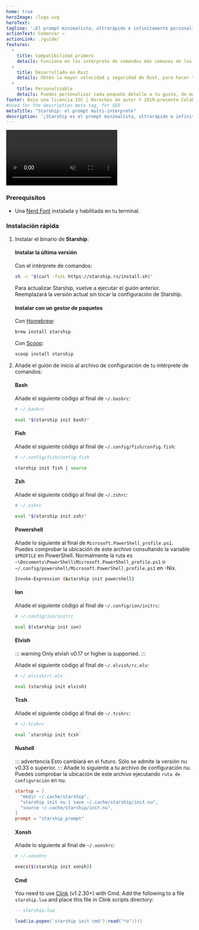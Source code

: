 ```yaml
---
home: true
heroImage: /logo.svg
heroText:
tagline: '¡El prompt minimalista, ultrarápido e infinitamente personalizable para cualquier intérprete de comandos!'
actionText: Comenzar →
actionLink: ./guide/
features:
  - 
    title: Compatibilidad primero
    details: Funciona en los intérprete de comandos más comunes de los sistemas operativos más comunes. ¡Úsalo en todas partes!
  - 
    title: Desarrollado en Rust
    details: Obtén la mayor velocidad y seguridad de Rust, para hacer tu prompt lo más rápida y segura posible.
  - 
    title: Personalizable
    details: Puedes personalizar cada pequeño detalle a tu gusto, de manera que puedes tener un prompt minimalista o rico en funcionalidades.
footer: Bajo una licencia ISC | Derechos de autor © 2019-presente Colaboradores de Starship
#Used for the description meta tag, for SEO
metaTitle: "Starship: el prompt multi-intérprete"
description: '¡Starship es el prompt minimalista, ultrarápido e infinitamente personalizable para cualquier intérprete de comandos! Muestra la información que necesitas, a la par que es elegante y minimalista. Quick installation available for Bash, Fish, ZSH, Ion, Tcsh, Elvish, Nu, Xonsh, Cmd, and PowerShell.'
---
```


<div class="center">
  <video class="demo-video" muted autoplay loop playsinline>
    <source src="/demo.webm" type="video/webm">
    <source src="/demo.mp4" type="video/mp4">
  </video>
</div>

### Prerequisitos

- Una [Nerd Font](https://www.nerdfonts.com/) instalada y habilitada en tu terminal.

### Instalación rápida

1. Instalar el binario de **Starship**:


   #### Instalar la última versión

   Con el intérprete de comandos:

   ```sh
   sh -c "$(curl -fsSL https://starship.rs/install.sh)"
   ```
   Para actualizar Starship, vuelve a ejecutar el guión anterior. Reemplazará la versión actual sin tocar la configuración de Starship.


   #### Instalar con un gestor de paquetes

   Con [Homebrew](https://brew.sh/):

   ```sh
   brew install starship
   ```

   Con [Scoop](https://scoop.sh):

   ```powershell
   scoop install starship
   ```

1. Añade el guión de inicio al archivo de configuración de tu intérprete de comandos:


   #### Bash

   Añade el siguiente código al final de `~/.bashrc`:

   ```sh
   # ~/.bashrc

   eval "$(starship init bash)"
   ```


   #### Fish

   Añade el siguiente código al final de `~/.config/fish/config.fish`:

   ```sh
   # ~/.config/fish/config.fish

   starship init fish | source
   ```


   #### Zsh

   Añade el siguiente código al final de `~/.zshrc`:

   ```sh
   # ~/.zshrc

   eval "$(starship init zsh)"
   ```


   #### Powershell

   Añade lo siguiente al final de `Microsoft.PowerShell_profile.ps1`. Puedes comprobar la ubicación de este archivo consultando la variable `$PROFILE` en PowerShell. Normalmente la ruta es `~\Documents\PowerShell\Microsoft.PowerShell_profile.ps1` o `~/.config/powershell/Microsoft.PowerShell_profile.ps1` en -Nix.

   ```sh
   Invoke-Expression (&starship init powershell)
   ```


   #### Ion

   Añade el siguiente código al final de `~/.config/ion/initrc`:

   ```sh
   # ~/.config/ion/initrc

   eval $(starship init ion)
   ```


   #### Elvish

   ::: warning Only elvish v0.17 or higher is supported. :::

   Añade el siguiente código al final de `~/.elvish/rc.elv`:

   ```sh
   # ~/.elvish/rc.elv

   eval (starship init elvish)
   ```


   #### Tcsh

   Añade el siguiente código al final de `~/.tcshrc`:

   ```sh
   # ~/.tcshrc

   eval `starship init tcsh`
   ```


   #### Nushell

   ::: advertencia Esto cambiará en el futuro. Sólo se admite la versión nu v0.33 o superior. ::: Añade lo siguiente a tu archivo de configuración nu. Puedes comprobar la ubicación de este archivo ejecutando `ruta de configuración` en nu.

   ```toml
   startup = [
     "mkdir ~/.cache/starship",
     "starship init nu | save ~/.cache/starship/init.nu",
     "source ~/.cache/starship/init.nu",
   ]
   prompt = "starship_prompt"
   ```


   #### Xonsh

   Añade lo siguiente al final de `~/.xonshrc`:

   ```sh
   # ~/.xonshrc

   execx($(starship init xonsh))
   ```


   #### Cmd

   You need to use [Clink](https://chrisant996.github.io/clink/clink.html) (v1.2.30+) with Cmd. Add the following to a file `starship.lua` and place this file in Clink scripts directory:

   ```lua
   -- starship.lua

   load(io.popen('starship init cmd'):read("*a"))()
   ```
